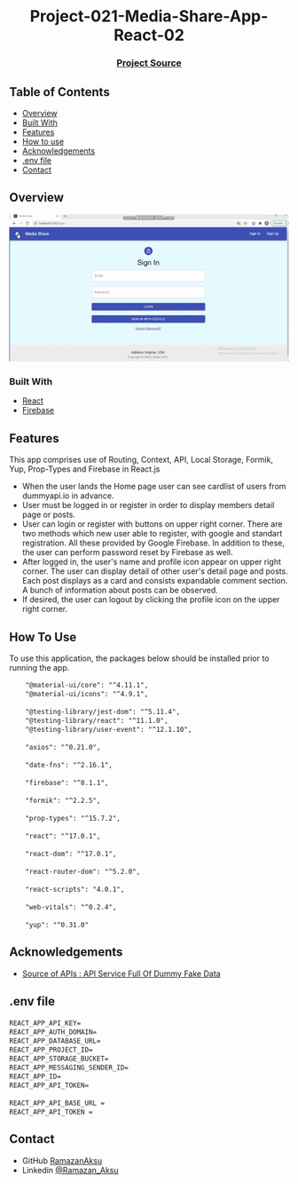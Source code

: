 <h1 align="center">Project-021-Media-Share-App-React-02</h1>


<div align="center">
  <h3>
    <a href="https://github.com/raymondaksu/Project-021-Media-Share-App-React-02.git">
      Project Source
    </a>
 
  </h3>
</div>

<!-- TABLE OF CONTENTS -->

## Table of Contents

- [Overview](#overview)
- [Built With](#built-with)
- [Features](#features)
- [How to use](#how-to-use)
- [Acknowledgements](#acknowledgements)
- [.env file](#.env-file)
- [Contact](#contact)

<!-- OVERVIEW -->

## Overview

<img src="mediaShare.gif" width="700">

### Built With

<!-- This section should list any major frameworks that you built your project using. Here are a few examples.-->

- [React](https://reactjs.org/)
- [Firebase](https://firebase.google.com/?hl=en)


## Features

This app comprises use of Routing, Context, API, Local Storage, Formik, Yup, Prop-Types and Firebase in React.js

- When the user lands the Home page user can see cardlist of users from dummyapi.io in advance.
- User must be logged in or register in order to display members detail page or posts.
- User can login or register with buttons on upper right corner. There are two methods which new user able to register, with google and standart registration. All these provided by Google Firebase. In addition to these, the user can perform password reset by Firebase as well. 
- After logged in, the user's name and profile icon appear on upper right corner. The user can display detail of other user's detail page and posts. Each post displays as a card and consists expandable comment section. A bunch of information about posts can be observed.
- If desired, the user can logout by clicking the profile icon on the upper right corner.

## How To Use

To use this application, the packages below should be installed prior to running the app. 

```
    "@material-ui/core": "^4.11.1",
    "@material-ui/icons": "^4.9.1",
    
    "@testing-library/jest-dom": "^5.11.4",
    "@testing-library/react": "^11.1.0",
    "@testing-library/user-event": "^12.1.10",
    
    "axios": "^0.21.0",
    
    "date-fns": "^2.16.1",
    
    "firebase": "^8.1.1",
    
    "formik": "^2.2.5",
    
    "prop-types": "^15.7.2",
    
    "react": "^17.0.1",
    
    "react-dom": "^17.0.1",
    
    "react-router-dom": "^5.2.0",
    
    "react-scripts": "4.0.1",
    
    "web-vitals": "^0.2.4",
    
    "yup": "^0.31.0"

```

## Acknowledgements

<!-- This section should list any articles or add-ons/plugins that helps you to complete the project. This is optional but it will help you in the future. For exmpale -->

- [Source of APIs : API Service Full Of Dummy Fake Data](https://dummyapi.io/)

## .env file

```
REACT_APP_API_KEY=
REACT_APP_AUTH_DOMAIN=
REACT_APP_DATABASE_URL=
REACT_APP_PROJECT_ID=
REACT_APP_STORAGE_BUCKET=
REACT_APP_MESSAGING_SENDER_ID=
REACT_APP_ID=
REACT_APP_API_TOKEN=

REACT_APP_API_BASE_URL =
REACT_APP_API_TOKEN =
```
## Contact

- GitHub [RamazanAksu](https://github.com/raymondaksu)
- Linkedin [@Ramazan_Aksu](https://www.linkedin.com/in/ramazan-aksu-825b171b7/)

